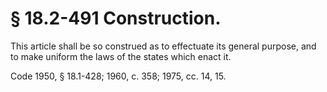 # § 18.2-491 Construction.

<p>This article shall be so construed as to effectuate its general purpose, and to make uniform the laws of the states which enact it.</p><p>Code 1950, § 18.1-428; 1960, c. 358; 1975, cc. 14, 15.</p>
